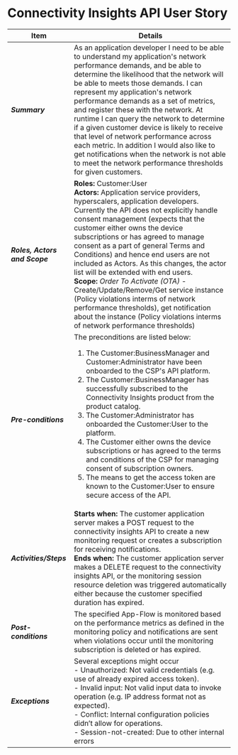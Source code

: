 # Connectivity Insights API User Story

| **Item** | **Details** |
| ---- | ------- |
| ***Summary*** | As an application developer I need to be able to understand my application's network performance demands, and be able to determine the likelihood that the network will be able to meets those demands. I can represent my application's network performance demands as a set of metrics, and register these with the network. At runtime I can query the network to determine if a given customer device is likely to receive that level of network performance across each metric. In addition I would also like to get notifications when the network is not able to meet the network performance thresholds for given customers.  |
| ***Roles, Actors and Scope*** | **Roles:** Customer:User<br> **Actors:** Application service providers, hyperscalers, application developers. Currently the API does not explicitly handle consent management (expects that the customer either owns the device subscriptions or has agreed to manage consent as a part of general Terms and Conditions) and hence end users are not included as Actors. As this changes, the actor list will be extended with end users. <br> **Scope:** *Order To Activate (OTA)* \- Create/Update/Remove/Get service instance (Policy violations interms of network performance thresholds)\, get notification about the instance (Policy violations interms of network performance thresholds) |
| ***Pre-conditions*** |The preconditions are listed below:<br><ol><li>The Customer:BusinessManager and Customer:Administrator have been onboarded to the CSP's API platform.</li><li>The Customer:BusinessManager has successfully subscribed to the Connectivity Insights product from the product catalog.</li><li>The Customer:Administrator has onboarded the Customer:User to the platform.</li><li>The Customer either owns the device subscriptions or has agreed to the terms and conditions of the CSP for managing consent of subscription owners.</li><li>The means to get the access token are known to the Customer:User to ensure secure access of the API.|
| ***Activities/Steps*** | **Starts when:** The customer application server makes a POST request to the connectivity insights API to create a new monitoring request or creates a subscription for receiving notifications.<br>**Ends when:** The customer application server makes a DELETE request to the connectivity insights API, or the monitoring session resource deletion was triggered automatically either because the customer specified duration has expired. |
| ***Post-conditions*** | The specified App-Flow is monitored based on the performance metrics as defined in the monitoring policy and notifications are sent when violations occur until the monitoring subscription is deleted or has expired.|
| ***Exceptions*** | Several exceptions might occur <br>- Unauthorized: Not valid credentials (e.g. use of already expired access token).<br>- Invalid input: Not valid input data to invoke operation (e.g. IP address format not as expected).<br>- Conflict: Internal configuration policies didn’t allow for operations.<br>- Session-not-created: Due to other internal errors|